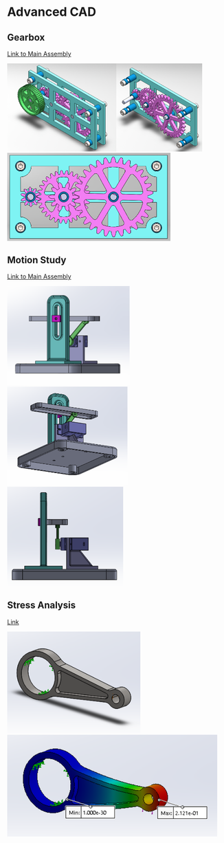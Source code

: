 # Advanced CAD

## Gearbox
<a href="https://github.com/jbailey24/Advanced_CAD/blob/master/GearandGearbox/GearBox.SLDASM">Link to Main Assembly</a> <br/>

<img src="https://github.com/jbailey24/Advanced_CAD/blob/master/GearandGearbox/GearboxIsoSnip.PNG?raw=true" width="254" /><img src="https://github.com/jbailey24/Advanced_CAD/blob/master/GearandGearbox/GearboxIsoTransSnip.PNG?raw=true" width="200" /><img src="https://github.com/jbailey24/Advanced_CAD/blob/master/GearandGearbox/GearboxFrontSnip.PNG?raw=true" width="380" />








## Motion Study
<a href="https://github.com/jbailey24/Advanced_CAD/blob/master/Motionstudy/MotionStudy.SLDASM">Link to Main Assembly</a> <br/>

<img src="https://github.com/jbailey24/Advanced_CAD/blob/master/Motionstudy/MotionStudyFrontSnip.PNG" width="285" /><img src="https://github.com/jbailey24/Advanced_CAD/blob/master/Motionstudy/MotionStudyBackSnip.PNG" width="280" /><img src="https://github.com/jbailey24/Advanced_CAD/blob/master/Motionstudy/MotionStudySideSnip.PNG" width="270" />

## Stress Analysis
<a href="https://github.com/jbailey24/Advanced_CAD/blob/master/StressAnalysis/StressAnalysis.SLDPRT">Link</a> <br/>

<img src="https://github.com/jbailey24/Advanced_CAD/blob/master/StressAnalysis/StressAnalysisRegSnip.PNG" width="310" /><img src="https://github.com/jbailey24/Advanced_CAD/blob/master/StressAnalysis/StressAnalysisBentSnip.PNG" width="489" />
